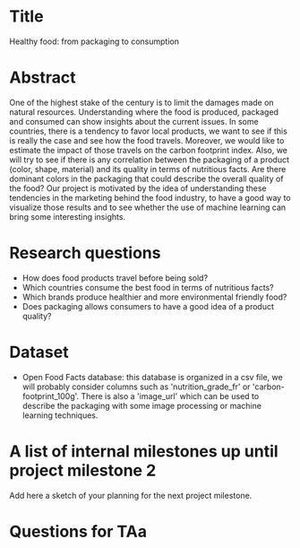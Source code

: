 # Title
Healthy food: from packaging to consumption

# Abstract
One of the highest stake of the century is to limit the damages made on natural resources. Understanding where the food is produced, packaged and consumed can show insights about the current issues. In some countries, there is a tendency to favor local products, we want to see if this is really the case and see how the food travels. Moreover, we would like to estimate the impact of those travels on the carbon footprint index.
Also, we will try to see if there is any correlation between the packaging of a product (color, shape, material) and its quality in terms of nutritious facts. Are there dominant colors in the packaging that could describe the overall quality of the food?
Our project is motivated by the idea of understanding these tendencies in the marketing behind the food industry, to have a good way to visualize those results and to see whether the use of machine learning can bring some interesting insights. 

# Research questions
* How does food products travel before being sold?
* Which countries consume the best food in terms of nutritious facts?
* Which brands produce healthier and more environmental friendly food?
* Does packaging allows consumers to have a good idea of a product quality?

# Dataset
* Open Food Facts database: this database is organized in a csv file, we will probably consider columns such as 'nutrition_grade_fr' or 'carbon-footprint_100g'. There is also a 'image_url' which can be used to describe the packaging with some image processing or machine learning techniques.

# A list of internal milestones up until project milestone 2
Add here a sketch of your planning for the next project milestone.

# Questions for TAa
